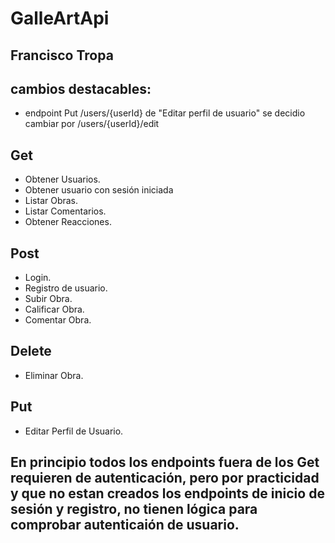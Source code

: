 # GalleArtApi

## Francisco Tropa

## cambios destacables:
  - endpoint Put /users/{userId} de "Editar perfil de usuario" se decidio cambiar por /users/{userId}/edit

## Get
  - Obtener Usuarios.
  - Obtener usuario con sesión iniciada
  - Listar Obras.
  - Listar Comentarios.
  - Obtener Reacciones.

## Post
  - Login.
  - Registro de usuario.
  - Subir Obra.
  - Calificar Obra.
  - Comentar Obra.

## Delete
  - Eliminar Obra.

## Put
  - Editar Perfil de Usuario.

## En principio todos los endpoints fuera de los Get requieren de autenticación, pero por practicidad y que no estan creados los endpoints de inicio de sesión y registro, no tienen lógica para comprobar autenticaión de usuario.
